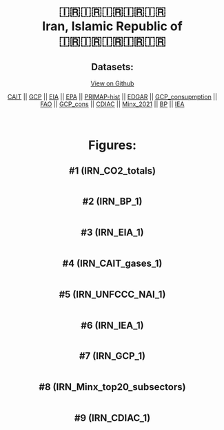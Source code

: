 
<center>
<h1 align="center">
🇮🇷🇮🇷🇮🇷🇮🇷🇮🇷
<br>
Iran, Islamic Republic of
<br>
🇮🇷🇮🇷🇮🇷🇮🇷🇮🇷
</h1>
<h2>Datasets:</h2>
<p><a href="https://github.com/dquintani/GreenhouseData/tree/master/country_data/IRN_Iran, Islamic Republic of/data">View on Github</a>
<br></p><p><a href="data/IRN_CAIT.csv">CAIT</a> || <a href="data/IRN_GCP.csv">GCP</a> || <a href="data/IRN_EIA.csv">EIA</a> || <a href="data/IRN_EPA.csv">EPA</a> || <a href="data/IRN_PRIMAP-hist.csv">PRIMAP-hist</a> || <a href="data/IRN_EDGAR.csv">EDGAR</a> || <a href="data/IRN_GCP_consupmption.csv">GCP_consupmption</a> || <a href="data/IRN_FAO.csv">FAO</a> || <a href="data/IRN_GCP_cons.csv">GCP_cons</a> || <a href="data/IRN_CDIAC.csv">CDIAC</a> || <a href="data/IRN_Minx_2021.csv">Minx_2021</a> || <a href="data/IRN_BP.csv">BP</a> || <a href="data/IRN_IEA.csv">IEA</a></p><p><br></p>
<h1>Figures:</h1><h2>#1 (IRN_CO2_totals)</h2>
<p><img alt="" src="figures/IRN_CO2_totals.png" /></p><h2>#2 (IRN_BP_1)</h2>
<p><img alt="" src="figures/IRN_BP_1.png" /></p><h2>#3 (IRN_EIA_1)</h2>
<p><img alt="" src="figures/IRN_EIA_1.png" /></p><h2>#4 (IRN_CAIT_gases_1)</h2>
<p><img alt="" src="figures/IRN_CAIT_gases_1.png" /></p><h2>#5 (IRN_UNFCCC_NAI_1)</h2>
<p><img alt="" src="figures/IRN_UNFCCC_NAI_1.png" /></p><h2>#6 (IRN_IEA_1)</h2>
<p><img alt="" src="figures/IRN_IEA_1.png" /></p><h2>#7 (IRN_GCP_1)</h2>
<p><img alt="" src="figures/IRN_GCP_1.png" /></p><h2>#8 (IRN_Minx_top20_subsectors)</h2>
<p><img alt="" src="figures/IRN_Minx_top20_subsectors.png" /></p><h2>#9 (IRN_CDIAC_1)</h2>
<p><img alt="" src="figures/IRN_CDIAC_1.png" /></p>